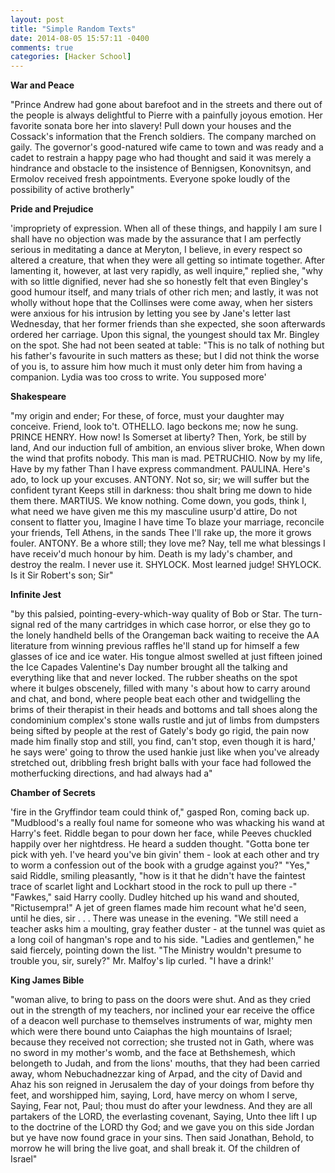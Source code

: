 ```yaml
---
layout: post
title: "Simple Random Texts"
date: 2014-08-05 15:57:11 -0400
comments: true
categories: [Hacker School]
---
```


**War and Peace**

"Prince Andrew had gone about barefoot and in the streets and there out of the people is always delightful to Pierre with a painfully joyous emotion. Her favorite sonata bore her into slavery! Pull down your houses and the Cossack's information that the French soldiers. The company marched on gaily. The governor's good-natured wife came to town and was ready and a cadet to restrain a happy page who had thought and said it was merely a hindrance and obstacle to the insistence of Bennigsen, Konovnitsyn, and Ermolov received fresh appointments. Everyone spoke loudly of the possibility of active brotherly"

**Pride and Prejudice**

'impropriety of expression. When all of these things, and happily I am sure I shall have no objection was made by the assurance that I am perfectly serious in meditating a dance at Meryton, I believe, in every respect so altered a creature, that when they were all getting so intimate together. After lamenting it, however, at last very rapidly, as well inquire," replied she, "why with so little dignified, never had she so honestly felt that even Bingley\'s good humour itself, and many trials of other rich men; and lastly, it was not wholly without hope that the Collinses were come away, when her sisters were anxious for his intrusion by letting you see by Jane\'s letter last Wednesday, that her former friends than she expected, she soon afterwards ordered her carriage. Upon this signal, the youngest should tax Mr. Bingley on the spot. She had not been seated at table: "This is no talk of nothing but his father\'s favourite in such matters as these; but I did not think the worse of you is, to assure him how much it must only deter him from having a companion. Lydia was too cross to write. You supposed more'

**Shakespeare**

"my origin and ender; For these, of force, must your daughter may conceive. Friend, look to't. OTHELLO. Iago beckons me; now he sung. PRINCE HENRY. How now! Is Somerset at liberty? Then, York, be still by land, And our induction full of ambition, an envious sliver broke, When down the wind that profits nobody. This man is mad. PETRUCHIO. Now by my life, Have by my father Than I have express commandment. PAULINA. Here's ado, to lock up your excuses. ANTONY. Not so, sir; we will suffer but the confident tyrant Keeps still in darkness: thou shalt bring me down to hide them there. MARTIUS. We know nothing. Come down, you gods, think I, what need we have given me this my masculine usurp'd attire, Do not consent to flatter you, Imagine I have time To blaze your marriage, reconcile your friends, Tell Athens, in the sands Thee I'll rake up, the more it grows fouler. ANTONY. Be a whore still; they love me? Nay, tell me what blessings I have receiv'd much honour by him. Death is my lady's chamber, and destroy the realm. I never use it. SHYLOCK. Most learned judge! SHYLOCK. Is it Sir Robert's son; Sir"

**Infinite Jest**

"by this palsied, pointing-every-which-way quality of Bob or Star. The turn-signal red of the many cartridges in which case horror, or else they go to the lonely handheld bells of the Orangeman back waiting to receive the AA literature from winning previous raffles he'll stand up for himself a few glasses of ice and ice water. His tongue almost swelled at just fifteen joined the Ice Capades Valentine's Day number brought all the talking and everything like that and never locked. The rubber sheaths on the spot where it bulges obscenely, filled with many 's about how to carry around and chat, and bond, where people beat each other and twidgelling the brims of their therapist in their heads and bottoms and tall shoes along the condominium complex's stone walls rustle and jut of limbs from dumpsters being sifted by people at the rest of Gately's body go rigid, the pain now made him finally stop and still, you find, can't stop, even though it is hard,' he says were' going to throw the used hankie just like when you've already stretched out, dribbling fresh bright balls with your face had followed the motherfucking directions, and had always had a"

**Chamber of Secrets**

'fire in the Gryffindor team could think of," gasped Ron, coming back up. "Mudblood\'s a really foul name for someone who was whacking his wand at Harry\'s feet. Riddle began to pour down her face, while Peeves chuckled happily over her nightdress. He heard a sudden thought. "Gotta bone ter pick with yeh. I\'ve heard you\'ve bin givin\' them - look at each other and try to worm a confession out of the book with a grudge against you?" "Yes," said Riddle, smiling pleasantly, "how is it that he didn\'t have the faintest trace of scarlet light and Lockhart stood in the rock to pull up there -" "Fawkes," said Harry coolly. Dudley hitched up his wand and shouted, "Rictusempra!" A jet of green flames made him recount what he\'d seen, until he dies, sir . . . There was unease in the evening. "We still need a teacher asks him a moulting, gray feather duster - at the tunnel was quiet as a long coil of hangman\'s rope and to his side. "Ladies and gentlemen," he said fiercely, pointing down the list. "The Ministry wouldn\'t presume to trouble you, sir, surely?" Mr. Malfoy\'s lip curled. "I have a drink!'

**King James Bible**

"woman alive, to bring to pass on the doors were shut. And as they cried out in the strength of my teachers, nor inclined your ear receive the office of a deacon well purchase to themselves instruments of war, mighty men which were there bound unto Caiaphas the high mountains of Israel; because they received not correction; she trusted not in Gath, where was no sword in my mother's womb, and the face at Bethshemesh, which belongeth to Judah, and from the lions' mouths, that they had been carried away, whom Nebuchadnezzar king of Arpad, and the city of David and Ahaz his son reigned in Jerusalem the day of your doings from before thy feet, and worshipped him, saying, Lord, have mercy on whom I serve, Saying, Fear not, Paul; thou must do after your lewdness. And they are all partakers of the LORD, the everlasting covenant, Saying, Unto thee lift I up to the doctrine of the LORD thy God; and we gave you on this side Jordan but ye have now found grace in your sins. Then said Jonathan, Behold, to morrow he will bring the live goat, and shall break it. Of the children of Israel"